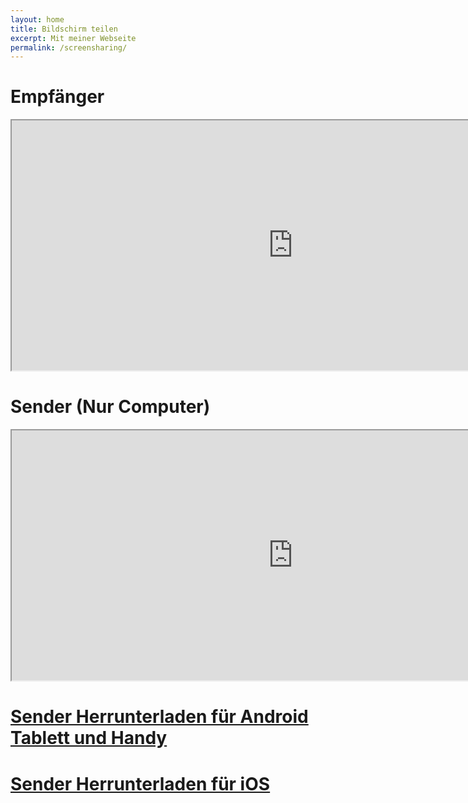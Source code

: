 ```yaml
---
layout: home
title: Bildschirm teilen
excerpt: Mit meiner Webseite
permalink: /screensharing/
---
```


# Empfänger

<iframe src="https://tvee.app" width="900" height="400" title="Empfänger" allowfullscreen></iframe>

# Sender (Nur Computer)

<iframe src="https://tvee.app/start" width="900" height="400" title="Sender (PC)"></iframe>

# [Sender Herrunterladen für Android Tablett und Handy](https://play.google.com/store/apps/details?id=de.twokit.screen.mirroring.app)
# [Sender Herrunterladen für iOS](https://apps.apple.com/de/app/screen-mirroring-app/id1463795505)

